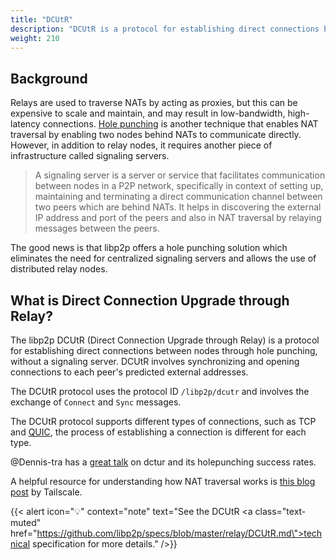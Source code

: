 ```yaml
---
title: "DCUtR"
description: "DCUtR is a protocol for establishing direct connections between nodes behind NATs."
weight: 210
---
```


## Background

Relays are used to traverse NATs by acting as proxies, but this can be expensive
to scale and maintain, and may result in low-bandwidth, high-latency
connections. [Hole punching](/concepts/nat/hole-punching) is another technique
that enables NAT traversal by enabling two nodes behind NATs to communicate
directly.  However, in addition to relay nodes, it requires another piece of
infrastructure called signaling servers.

> A signaling server is a server or service that facilitates communication
> between nodes in a P2P network, specifically in context of setting up,
> maintaining and terminating a direct communication channel between two peers
> which are behind NATs. It helps in discovering the external IP address and
> port of the peers and also in NAT traversal by relaying messages between the
> peers.

The good news is that libp2p offers a hole punching solution which eliminates
the need for centralized signaling servers and allows the use of distributed
relay nodes.

## What is Direct Connection Upgrade through Relay?

The libp2p DCUtR (Direct Connection Upgrade through Relay) is a protocol for
establishing direct connections between nodes through hole punching, without a
signaling server. DCUtR involves synchronizing and opening connections to each
peer's predicted external addresses.

The DCUtR protocol uses the protocol ID `/libp2p/dcutr` and involves the
exchange of `Connect` and `Sync` messages.

The DCUtR protocol supports different types of connections, such as TCP and
[QUIC](../transports/quic.md), the process of establishing a connection is
different for each type.

@Dennis-tra has a [great talk](https://www.youtube.com/watch?v=fyhZWlDbcyM) on
dctur and its holepunching success rates.

<!-- ADD DIAGRAMS -->

A helpful resource for understanding how NAT traversal works is [this blog post](https://tailscale.com/blog/how-nat-traversal-works/) by Tailscale.

{{< alert icon="💡" context="note" text="See the DCUtR <a class=\"text-muted\" href=\"https://github.com/libp2p/specs/blob/master/relay/DCUtR.md\">technical specification</a> for more details." />}}
